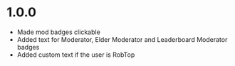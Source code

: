 # 1.0.0
- Made mod badges clickable
- Added text for Moderator, Elder Moderator and Leaderboard Moderator badges
- Added custom text if the user is RobTop